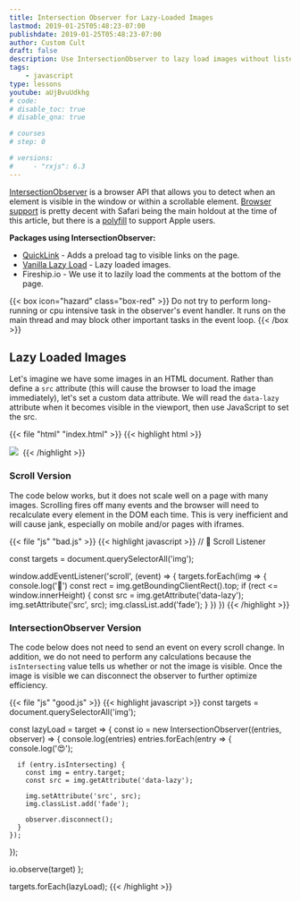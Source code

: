 ```yaml
---
title: Intersection Observer for Lazy-Loaded Images
lastmod: 2019-01-25T05:48:23-07:00
publishdate: 2019-01-25T05:48:23-07:00
author: Custom Cult
draft: false
description: Use IntersectionObserver to lazy load images without listening to scroll events. 
tags: 
    - javascript
type: lessons
youtube: aUjBvuUdkhg
# code: 
# disable_toc: true
# disable_qna: true

# courses
# step: 0

# versions: 
#     - "rxjs": 6.3
---
```


[IntersectionObserver](https://developer.mozilla.org/en-US/docs/Web/API/Intersection_Observer_API) is a browser API that allows you to detect when an element is visible in the window or within a scrollable element. [Browser support](https://caniuse.com/#feat=intersectionobserver) is pretty decent with Safari being the main holdout at the time of this article, but there is a [polyfill](https://github.com/w3c/IntersectionObserver/tree/master/polyfill) to support Apple users. 

**Packages using IntersectionObserver:** 

- [QuickLink](https://github.com/GoogleChromeLabs/quicklink) - Adds a preload tag to visible links on the page. 
- [Vanilla Lazy Load](https://www.npmjs.com/package/vanilla-lazyload) - Lazy loaded images. 
- Fireship.io - We use it to lazily load the comments at the bottom of the page. 

{{< box icon="hazard" class="box-red" >}}
Do not try to perform long-running or cpu intensive task in the observer's event handler. It runs on the main thread and may block other important tasks in the event loop. 
{{< /box >}}

## Lazy Loaded Images 

Let's imagine we have some images in an HTML document. Rather than define a `src` attribute (this will cause the browser to load the image immediately), let's set a custom data attribute.  We will read the `data-lazy` attribute when it becomes visible in the viewport, then use JavaScript to set the src. 

{{< file "html" "index.html" >}}
{{< highlight html >}}

<!-- regular image -->
<img src="img/pig.jpeg">

<!-- our lazy image -->
<img data-lazy="img/cow.jpeg">
{{< /highlight >}}

### Scroll Version

The code below works, but it does not scale well on a page with many images. Scrolling fires off many events and the browser will need to recalculate every element in the DOM each time. This is very inefficient and will cause jank, especially on mobile and/or pages with iframes. 

{{< file "js" "bad.js" >}}
{{< highlight javascript >}}
// 💩 Scroll Listener 

const targets = document.querySelectorAll('img');

window.addEventListener('scroll', (event) => {
    targets.forEach(img => {
        console.log('💩')
        const rect = img.getBoundingClientRect().top;
        if (rect <= window.innerHeight) {
            const src = img.getAttribute('data-lazy');
            img.setAttribute('src', src);
            img.classList.add('fade');
        }
    })
})
{{< /highlight >}}


### IntersectionObserver Version

The code below does not need to send an event on every scroll change. In addition, we do not need to perform any calculations because the `isIntersecting` value tells us whether or not the image is visible. Once the image is visible we can disconnect the observer to further optimize efficiency. 

{{< file "js" "good.js" >}}
{{< highlight javascript >}}
const targets = document.querySelectorAll('img');

const lazyLoad = target => {
  const io = new IntersectionObserver((entries, observer) => {
    console.log(entries)
    entries.forEach(entry => {
      console.log('😍');

      if (entry.isIntersecting) {
        const img = entry.target;
        const src = img.getAttribute('data-lazy');

        img.setAttribute('src', src);
        img.classList.add('fade');

        observer.disconnect();
      }
    });
  });

  io.observe(target)
};

targets.forEach(lazyLoad);
{{< /highlight >}}
